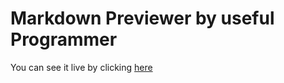 # Markdown Previewer by useful Programmer 
 You can see it live by clicking [here](https://zeeshan-imran90.github.io/Markdown-Previewer-/)
